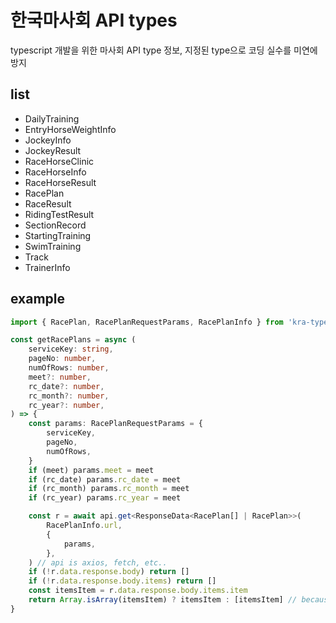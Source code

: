 # 한국마사회 API types

typescript 개발을 위한 마사회 API type 정보, 지정된 type으로 코딩 실수를 미연에 방지

## list

- DailyTraining
- EntryHorseWeightInfo
- JockeyInfo
- JockeyResult
- RaceHorseClinic
- RaceHorseInfo
- RaceHorseResult
- RacePlan
- RaceResult
- RidingTestResult
- SectionRecord
- StartingTraining
- SwimTraining
- Track
- TrainerInfo

## example

```ts
import { RacePlan, RacePlanRequestParams, RacePlanInfo } from 'kra-types'

const getRacePlans = async (
	serviceKey: string,
	pageNo: number,
	numOfRows: number,
	meet?: number,
	rc_date?: number,
	rc_month?: number,
	rc_year?: number,
) => {
	const params: RacePlanRequestParams = {
		serviceKey,
		pageNo,
		numOfRows,
	}
	if (meet) params.meet = meet
	if (rc_date) params.rc_date = meet
	if (rc_month) params.rc_month = meet
	if (rc_year) params.rc_year = meet

	const r = await api.get<ResponseData<RacePlan[] | RacePlan>>(
		RacePlanInfo.url,
		{
			params,
		},
	) // api is axios, fetch, etc..
	if (!r.data.response.body) return []
	if (!r.data.response.body.items) return []
	const itemsItem = r.data.response.body.items.item
	return Array.isArray(itemsItem) ? itemsItem : [itemsItem] // because length 1 is not array
}
```
